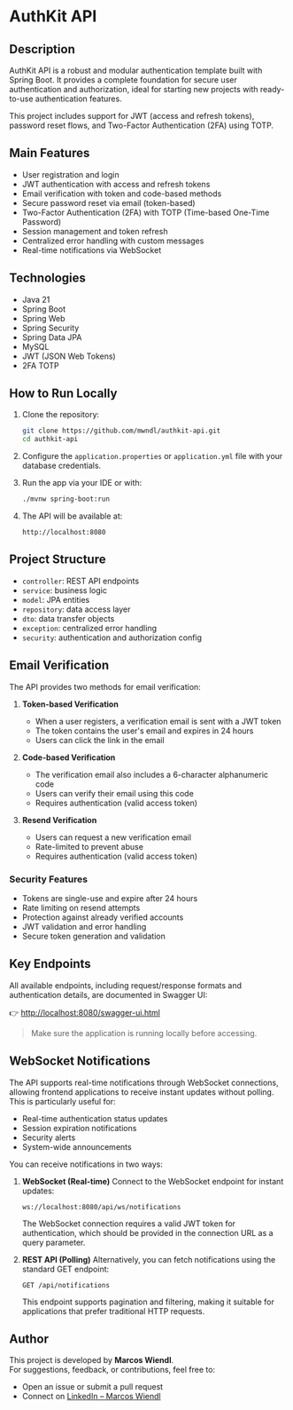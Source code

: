 # AuthKit API

## Description

AuthKit API is a robust and modular authentication template built with Spring Boot. It provides a complete foundation for secure user authentication and authorization, ideal for starting new projects with ready-to-use authentication features.

This project includes support for JWT (access and refresh tokens), password reset flows, and Two-Factor Authentication (2FA) using TOTP.

## Main Features

-   User registration and login
-   JWT authentication with access and refresh tokens
-   Email verification with token and code-based methods
-   Secure password reset via email (token-based)
-   Two-Factor Authentication (2FA) with TOTP (Time-based One-Time Password)
-   Session management and token refresh
-   Centralized error handling with custom messages
-   Real-time notifications via WebSocket

## Technologies

-   Java 21
-   Spring Boot
-   Spring Web
-   Spring Security
-   Spring Data JPA
-   MySQL
-   JWT (JSON Web Tokens)
-   2FA TOTP

## How to Run Locally

1. Clone the repository:
    ```bash
    git clone https://github.com/mwndl/authkit-api.git
    cd authkit-api
    ```

2. Configure the `application.properties` or `application.yml` file with your database credentials.

3. Run the app via your IDE or with:
    ```bash
    ./mvnw spring-boot:run
    ```

4. The API will be available at:
    ```
    http://localhost:8080
    ```

## Project Structure

-   `controller`: REST API endpoints
-   `service`: business logic
-   `model`: JPA entities
-   `repository`: data access layer
-   `dto`: data transfer objects
-   `exception`: centralized error handling
-   `security`: authentication and authorization config

## Email Verification

The API provides two methods for email verification:

1. **Token-based Verification**
   - When a user registers, a verification email is sent with a JWT token
   - The token contains the user's email and expires in 24 hours
   - Users can click the link in the email

2. **Code-based Verification**
   - The verification email also includes a 6-character alphanumeric code
   - Users can verify their email using this code
   - Requires authentication (valid access token)

3. **Resend Verification**
   - Users can request a new verification email
   - Rate-limited to prevent abuse
   - Requires authentication (valid access token)

### Security Features

- Tokens are single-use and expire after 24 hours
- Rate limiting on resend attempts
- Protection against already verified accounts
- JWT validation and error handling
- Secure token generation and validation

## Key Endpoints

All available endpoints, including request/response formats and authentication details, are documented in Swagger UI:

👉 [http://localhost:8080/swagger-ui.html](http://localhost:8080/swagger-ui.html)

> Make sure the application is running locally before accessing.

## WebSocket Notifications

The API supports real-time notifications through WebSocket connections, allowing frontend applications to receive instant updates without polling. This is particularly useful for:

- Real-time authentication status updates
- Session expiration notifications
- Security alerts
- System-wide announcements

You can receive notifications in two ways:

1. **WebSocket (Real-time)**
   Connect to the WebSocket endpoint for instant updates:
   ```
   ws://localhost:8080/api/ws/notifications
   ```
   The WebSocket connection requires a valid JWT token for authentication, which should be provided in the connection URL as a query parameter.

2. **REST API (Polling)**
   Alternatively, you can fetch notifications using the standard GET endpoint:
   ```
   GET /api/notifications
   ```
   This endpoint supports pagination and filtering, making it suitable for applications that prefer traditional HTTP requests.

## Author

This project is developed by **Marcos Wiendl**.  
For suggestions, feedback, or contributions, feel free to:

-   Open an issue or submit a pull request
-   Connect on [LinkedIn – Marcos Wiendl](https://www.linkedin.com/in/marcoswiendl)
